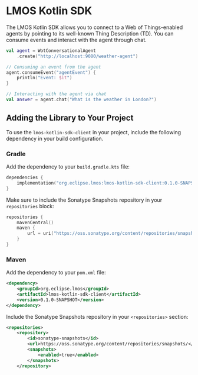 # LMOS Kotlin SDK

The LMOS Kotlin SDK allows you to connect to a Web of Things-enabled agents by pointing to its well-known Thing Description (TD). You can consume events and interact with the agent through chat.

```kotlin
val agent = WotConversationalAgent
    .create("http://localhost:9080/weather-agent")

// Consuming an event from the agent
agent.consumeEvent("agentEvent") {
    println("Event: $it")
}

// Interacting with the agent via chat
val answer = agent.chat("What is the weather in London?")
```

## Adding the Library to Your Project

To use the `lmos-kotlin-sdk-client` in your project, include the following dependency in your build configuration.

### Gradle

Add the dependency to your `build.gradle.kts` file:
```kotlin
dependencies {
    implementation("org.eclipse.lmos:lmos-kotlin-sdk-client:0.1.0-SNAPSHOT")
}
```

Make sure to include the Sonatype Snapshots repository in your `repositories` block:
```kotlin
repositories {
    mavenCentral()
    maven {
        url = uri("https://oss.sonatype.org/content/repositories/snapshots/")
    }
}
```

### Maven
Add the dependency to your `pom.xml` file:
```xml
<dependency>
    <groupId>org.eclipse.lmos</groupId>
    <artifactId>lmos-kotlin-sdk-client</artifactId>
    <version>0.1.0-SNAPSHOT</version>
</dependency>
```

Include the Sonatype Snapshots repository in your `<repositories>` section:
```xml
<repositories>
    <repository>
        <id>sonatype-snapshots</id>
        <url>https://oss.sonatype.org/content/repositories/snapshots/</url>
        <snapshots>
            <enabled>true</enabled>
        </snapshots>
    </repository>
```
